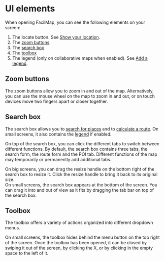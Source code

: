 <script setup lang="ts">
	import uiPng from "@source/users/ui/ui.png";
	import uiMobilePng from "@source/users/ui/ui-mobile.png";
	import searchboxMp4 from "@source/users/ui/searchbox.mp4";
	import searchboxMobileMp4 from "@source/users/ui/searchbox-mobile.mp4";
	import toolboxMp4 from "@source/users/ui/toolbox.mp4";
	import toolboxMobileMp4 from "@source/users/ui/toolbox-mobile.mp4";
</script>

# UI elements

When opening FacilMap, you can see the following elements on your screen:

<Screenshot :desktop="uiPng" :mobile="uiMobilePng"></Screenshot>

1. The locate button. See [Show your location](../locate/).
2. The [zoom buttons](#zoom-buttons)
3. The [search box](#search-box)
4. The [toolbox](#toolbox)
5. The legend (only on collaborative maps when enabled). See [Add a legend](../legend/).

## Zoom buttons

The zoom buttons allow you to zoom in and out of the map. Alternatively, you can use the mouse wheel on the map to zoom in and out, or on touch devices move two fingers apart or closer together.

## Search box

The search box allows you to [search for places](../search/) and to [calculate a route](../route/). On small screens, it also contains the [legend](../legend/) if enabled.

On top of the search box, you can click the different tabs to switch between different functions. By default, the search box contains three tabs, the search form, the route form and the POI tab. Different functions of the map may temporarily or permanently add additional tabs.

On big screens, you can drag the resize handle on the bottom right of the search box to resize it. Click the resize handle to bring it back to its original size.\
On small screens, the search box appears at the bottom of the screen. You can drag it into and out of view as it fits by dragging the tab bar on top of the search box.

<Screencast :desktop="searchboxMp4" :mobile="searchboxMobileMp4"></Screencast>

## Toolbox

The toolbox offers a variety of actions organized into different dropdown menus.

On small screens, the toolbox hides behind the menu button on the top right of the screen. Once the toolbox has been opened, it can be closed by swiping it out of the screen, by clicking the X, or by clicking in the empty space to the left of it.

<Screencast :desktop="toolboxMp4" :mobile="toolboxMobileMp4"></Screencast>